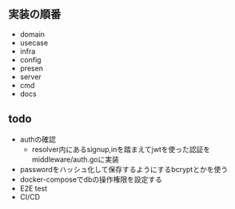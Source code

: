 ## 実装の順番

- domain
- usecase
- infra
- config
- presen
- server
- cmd
- docs

## todo
- authの確認
    - resolver内にあるsignup,inを踏まえてjwtを使った認証をmiddleware/auth.goに実装
- passwordをハッシュ化して保存するようにするbcryptとかを使う
- docker-composeでdbの操作権限を設定する
- E2E test
- CI/CD